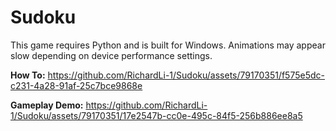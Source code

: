 # Sudoku

This game requires Python and is built for Windows.
Animations may appear slow depending on device performance settings.

**How To:**
https://github.com/RichardLi-1/Sudoku/assets/79170351/f575e5dc-c231-4a28-91af-25c7bce9868e

**Gameplay Demo:**
https://github.com/RichardLi-1/Sudoku/assets/79170351/17e2547b-cc0e-495c-84f5-256b886ee8a5
